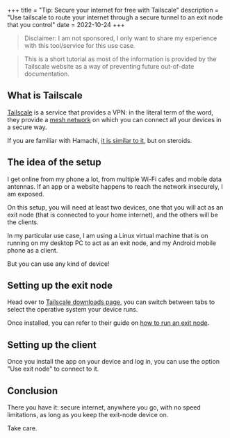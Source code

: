 +++
title = "Tip: Secure your internet for free with Tailscale"
description = "Use tailscale to route your internet through a secure tunnel to an exit node that you control"
date = 2022-10-24
+++

> Disclaimer: I am not sponsored, I only want to share my experience with this tool/service for this use case.

> This is a short tutorial as most of the information is provided by the Tailscale website as a way of preventing future out-of-date documentation.

## What is Tailscale

[Tailscale](https://tailscale.com/) is a service that provides a VPN: in the literal term of the word, they provide a [mesh network](https://en.wikipedia.org/wiki/Mesh_networking) on which you can connect all your devices in a secure way.

If you are familiar with Hamachi, [it is similar to it](https://tailscale.com/blog/hamachi/), but on steroids.

## The idea of the setup

I get online from my phone a lot, from multiple Wi-Fi cafes and mobile data antennas.
If an app or a website happens to reach the network insecurely, I am exposed.

On this setup, you will need at least two devices, one that you will act as an exit node (that is connected to your home internet), and the others will be the clients.

In my particular use case, I am using a Linux virtual machine that is on running on my desktop PC to act as an exit node, and my Android mobile phone as a client.

But you can use any kind of device!

## Setting up the exit node

Head over to [Tailscale downloads page](https://tailscale.com/download/), you can switch between tabs to select the operative system your device runs.

Once installed, you can refer to their guide on [how to run an exit node](https://tailscale.com/kb/1103/exit-nodes).

## Setting up the client

Once you install the app on your device and log in, you can use the option "Use exit node" to connect to it.

## Conclusion

There you have it: secure internet, anywhere you go, with no speed limitations, as long as you keep the exit-node device on.

Take care.
